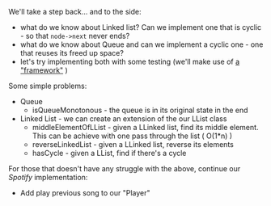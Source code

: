 
We'll take a step back... and to the side:
- what do we know about Linked list? Can we implement one that is cyclic - so that `node->next` never ends?
- what do we know about Queue and can we implement a cyclic one - one that reuses its freed up space?
- let's try implementing both with some testing (we'll make use of [a "framework"](http://www.url.com) )


Some simple problems:
- Queue
    - isQueueMonotonous - the queue is in its original state in the end
- Linked List - we can create an extension of the our LList class
    - middleElementOfLList - given a LLinked list, find its middle element. This can be achieve with one pass through the list ( O(1*n) )
    - reverseLinkedList - given a LLinked list, reverse its elements
    - hasCycle - given a LList, find if there's a cycle


For those that doesn't have any struggle with the above, continue our *Spotify* implementation:
- Add play previous song to our "Player"
